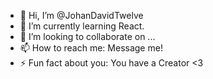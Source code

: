 - 👋 Hi, I’m @JohanDavidTwelve
- 🌱 I’m currently learning React.
- 💞️ I’m looking to collaborate on ...
- 📫 How to reach me: Message me!
- ⚡ Fun fact about you: You have a Creator <3

<!---
JohanDavidTwelve/JohanDavidTwelve is a ✨ special ✨ repository because its `README.md` (this file) appears on your GitHub profile.
You can click the Preview link to take a look at your changes.

- 👀 I’m interested in cats, dogs, birds, bikes, trees, flowers, algorithms, designing, app dev, church, biology, chemistry, physics, math, art, music, photography, clothes, wellbeing, improvement, cars, planes, trains, ships, etc. (yes, it's this long on purpose)
--->
